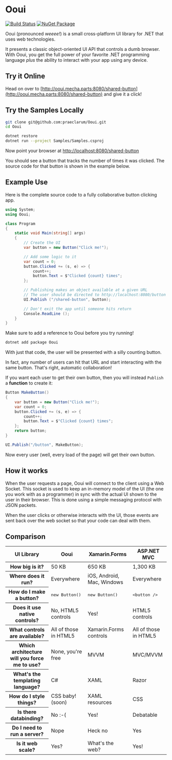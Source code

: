 # Ooui

[![Build Status](https://www.bitrise.io/app/86585e168136767d/status.svg?token=G9Svvnv_NvG40gcqu48RNQ)](https://www.bitrise.io/app/86585e168136767d) [![NuGet Package](https://img.shields.io/nuget/v/Ooui.svg)](https://www.nuget.org/packages/Ooui)

Ooui (pronounced *weeee!*) is a small cross-platform UI library for .NET that uses web technologies.

It presents a classic object-oriented UI API that controls a dumb browser. With Ooui, you get the full power of your favorite .NET programming language *plus* the ability to interact with your app using any device.


## Try it Online

Head on over to [http://ooui.mecha.parts:8080/shared-button](http://ooui.mecha.parts:8080/shared-button) and give it a click!


## Try the Samples Locally

```bash
git clone git@github.com:praeclarum/Ooui.git
cd Ooui

dotnet restore
dotnet run --project Samples/Samples.csproj
```

Now point your browser at [http://localhost:8080/shared-button](http://localhost:8080/shared-button)

You should see a button that tracks the number of times it was clicked.
The source code for that button is shown in the example below.


## Example Use

Here is the complete source code to a fully collaborative button clicking app.

```csharp
using System;
using Ooui;

class Program
{
    static void Main(string[] args)
    {
        // Create the UI
        var button = new Button("Click me!");

        // Add some logic to it
        var count = 0;
        button.Clicked += (s, e) => {
            count++;
            button.Text = $"Clicked {count} times";
        };

        // Publishing makes an object available at a given URL
        // The user should be directed to http://localhost:8080/button
        UI.Publish ("/shared-button", button);

        // Don't exit the app until someone hits return
        Console.ReadLine ();
    }
}
```

Make sure to add a reference to Ooui before you try running!

```bash
dotnet add package Ooui
```

With just that code, the user will be presented with a silly counting button.

In fact, any number of users can hit that URL and start interacting with the same button. That's right, automatic collaboration!

If you want each user to get their own button, then you will instead `Publish` a **function** to create it:

```csharp
Button MakeButton()
{
    var button = new Button("Click me!");
    var count = 0;
    button.Clicked += (s, e) => {
        count++;
        button.Text = $"Clicked {count} times";
    };
    return button;
}

UI.Publish("/button", MakeButton);
```

Now every user (well, every load of the page) will get their own button.


## How it works

When the user requests a page, Ooui will connect to the client using a Web Socket. This socket is used to keep an in-memory model of the UI (the one you work with as a programmer) in sync with the actual UI shown to the user in their browser. This is done using a simple messaging protocol with JSON packets.

When the user clicks or otherwise interacts with the UI, those events are sent back over the web socket so that your code can deal with them.


## Comparison

<table>
<thead><tr><th>UI Library</th><th>Ooui</th><th>Xamarin.Forms</th><th>ASP.NET MVC</th></tr></thead>

<tr>
<th>How big is it?</th>
<td>50 KB</td>
<td>650 KB</td>
<td>1,300 KB</td>
</tr>

<tr>
<th>Where does it run?</th>
<td>Everywhere</td>
<td>iOS, Android, Mac, Windows</td>
<td>Everywhere</td>
</tr>

<tr>
<th>How do I make a button?</th>
<td><pre>new Button()</pre></td>
<td><pre>new Button()</pre></td>
<td><pre>&lt;button /&gt;</pre></td>
</tr>

<tr>
<th>Does it use native controls?</th>
<td>No, HTML5 controls</td>
<td>Yes!</td>
<td>HTML5 controls</td>
</tr>

<tr>
<th>What controls are available?</th>
<td>All of those in HTML5</td>
<td>Xamarin.Forms controls</td>
<td>All of those in HTML5</td>
</tr>

<tr>
<th>Which architecture will you force me to use?</th>
<td>None, you're free</td>
<td>MVVM</td>
<td>MVC/MVVM</td>
</tr>

<tr>
<th>What's the templating language?</th>
<td>C#</td>
<td>XAML</td>
<td>Razor</td>
</tr>

<tr>
<th>How do I style things?</th>
<td>CSS baby! (soon)</td>
<td>XAML resources</td>
<td>CSS</td>
</tr>

<tr>
<th>Is there databinding?</th>
<td>No :-(</td>
<td>Yes!</td>
<td>Debatable</td>
</tr>

<tr>
<th>Do I need to run a server?</th>
<td>Nope</td>
<td>Heck no</td>
<td>Yes</td>
</tr>

<tr>
<th>Is it web scale?</th>
<td>Yes?</td>
<td>What's the web?</td>
<td>Yes!</td>
</tr>



</table>

